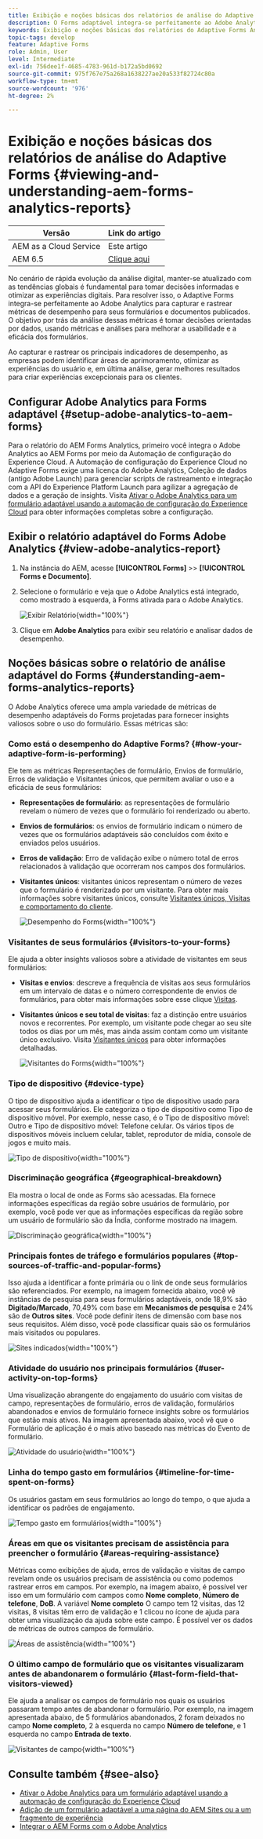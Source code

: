 ```yaml
---
title: Exibição e noções básicas dos relatórios de análise do Adaptive Forms
description: O Forms adaptável integra-se perfeitamente ao Adobe Analytics para capturar e rastrear métricas de desempenho para seus formulários e documentos publicados.
keywords: Exibição e noções básicas dos relatórios do Adaptive Forms Analytics, relatório do Adobe Analytics, relatório do Forms Analytics
topic-tags: develop
feature: Adaptive Forms
role: Admin, User
level: Intermediate
exl-id: 756dee1f-4685-4783-961d-b172a5bd0692
source-git-commit: 975f767e75a268a1638227ae20a533f82724c80a
workflow-type: tm+mt
source-wordcount: '976'
ht-degree: 2%

---
```


# Exibição e noções básicas dos relatórios de análise do Adaptive Forms {#viewing-and-understanding-aem-forms-analytics-reports}

| Versão | Link do artigo |
| -------- | ---------------------------- |
| AEM as a Cloud Service | Este artigo |
| AEM 6.5 | [Clique aqui](https://experienceleague.adobe.com/docs/experience-manager-65/forms/integrate-aem-forms-with-experience-cloud-solutions/view-understand-aem-forms-analytics-reports.html) |

No cenário de rápida evolução da análise digital, manter-se atualizado com as tendências globais é fundamental para tomar decisões informadas e otimizar as experiências digitais. Para resolver isso, o Adaptive Forms integra-se perfeitamente ao Adobe Analytics para capturar e rastrear métricas de desempenho para seus formulários e documentos publicados. O objetivo por trás da análise dessas métricas é tomar decisões orientadas por dados, usando métricas e análises para melhorar a usabilidade e a eficácia dos formulários.

Ao capturar e rastrear os principais indicadores de desempenho, as empresas podem identificar áreas de aprimoramento, otimizar as experiências do usuário e, em última análise, gerar melhores resultados para criar experiências excepcionais para os clientes.

## Configurar Adobe Analytics para Forms adaptável {#setup-adobe-analytics-to-aem-forms}

Para o relatório do AEM Forms Analytics, primeiro você integra o Adobe Analytics ao AEM Forms por meio da Automação de configuração do Experience Cloud. A Automação de configuração do Experience Cloud no Adaptive Forms exige uma licença do Adobe Analytics, Coleção de dados (antigo Adobe Launch) para gerenciar scripts de rastreamento e integração com a API do Experience Platform Launch para agilizar a agregação de dados e a geração de insights. Visita [Ativar o Adobe Analytics para um formulário adaptável usando a automação de configuração do Experience Cloud](/help/forms/enable-adobe-analytics-adaptive-form-using-experience-cloud-setup-automation.md) para obter informações completas sobre a configuração.

## Exibir o relatório adaptável do Forms Adobe Analytics {#view-adobe-analytics-report}

1. Na instância do AEM, acesse **[!UICONTROL Forms]** >> **[!UICONTROL Forms e Documento]**.
1. Selecione o formulário e veja que o Adobe Analytics está integrado, como mostrado à esquerda, à Forms ativada para o Adobe Analytics.

   ![Exibir Relatório](assets/activ-aa.png){width="100%"}

1. Clique em **Adobe Analytics** para exibir seu relatório e analisar dados de desempenho.

## Noções básicas sobre o relatório de análise adaptável do Forms {#understanding-aem-forms-analytics-reports}

O Adobe Analytics oferece uma ampla variedade de métricas de desempenho adaptáveis do Forms projetadas para fornecer insights valiosos sobre o uso do formulário. Essas métricas são:

### **Como está o desempenho do Adaptive Forms?** {#how-your-adaptive-form-is-performing}

Ele tem as métricas Representações de formulário, Envios de formulário, Erros de validação e Visitantes únicos, que permitem avaliar o uso e a eficácia de seus formulários:

* **Representações de formulário**: as representações de formulário revelam o número de vezes que o formulário foi renderizado ou aberto.

* **Envios de formulários**: os envios de formulário indicam o número de vezes que os formulários adaptáveis são concluídos com êxito e enviados pelos usuários.

* **Erros de validação**: Erro de validação exibe o número total de erros relacionados à validação que ocorreram nos campos dos formulários.

* **Visitantes únicos**: visitantes únicos representam o número de vezes que o formulário é renderizado por um visitante. Para obter mais informações sobre visitantes únicos, consulte [Visitantes únicos, Visitas e comportamento do cliente](https://experienceleague.adobe.com/docs/analytics/components/metrics/visits.html).

  ![Desempenho do Forms](assets/forms-performance.png){width="100%"}

### **Visitantes de seus formulários** {#visitors-to-your-forms}

Ele ajuda a obter insights valiosos sobre a atividade de visitantes em seus formulários:

* **Visitas e envios**: descreve a frequência de visitas aos seus formulários em um intervalo de datas e o número correspondente de envios de formulários, para obter mais informações sobre esse clique [Visitas](https://experienceleague.adobe.com/docs/analytics/components/metrics/visits.html).
* **Visitantes únicos e seu total de visitas**: faz a distinção entre usuários novos e recorrentes. Por exemplo, um visitante pode chegar ao seu site todos os dias por um mês, mas ainda assim contam como um visitante único exclusivo. Visita [Visitantes únicos](https://experienceleague.adobe.com/docs/analytics/components/metrics/unique-visitors.html) para obter informações detalhadas.

  ![Visitantes do Forms](assets/forms-visitors.png){width="100%"}

### **Tipo de dispositivo** {#device-type}

O tipo de dispositivo ajuda a identificar o tipo de dispositivo usado para acessar seus formulários. Ele categoriza o tipo de dispositivo como Tipo de dispositivo móvel. Por exemplo, nesse caso, é o Tipo de dispositivo móvel: Outro e Tipo de dispositivo móvel: Telefone celular. Os vários tipos de dispositivos móveis incluem celular, tablet, reprodutor de mídia, console de jogos e muito mais.

![Tipo de dispositivo](assets/device-type.png){width="100%"}

### **Discriminação geográfica** {#geographical-breakdown}

Ela mostra o local de onde as Forms são acessadas. Ela fornece informações específicas da região sobre usuários de formulário, por exemplo, você pode ver que as informações específicas da região sobre um usuário de formulário são da Índia, conforme mostrado na imagem.

![Discriminação geográfica](assets/geographical-breakdown.png){width="100%"}

### **Principais fontes de tráfego e formulários populares** {#top-sources-of-traffic-and-popular-forms}

Isso ajuda a identificar a fonte primária ou o link de onde seus formulários são referenciados. Por exemplo, na imagem fornecida abaixo, você vê instâncias de pesquisa para seus formulários adaptáveis, onde 18,9% são **Digitado/Marcado**, 70,49% com base em **Mecanismos de pesquisa** e 24% são de **Outros sites**. Você pode definir itens de dimensão com base nos seus requisitos. Além disso, você pode classificar quais são os formulários mais visitados ou populares.

![Sites indicados](assets/referred-sites.png){width="100%"}

### **Atividade do usuário nos principais formulários** {#user-activity-on-top-forms}

Uma visualização abrangente do engajamento do usuário com visitas de campo, representações de formulário, erros de validação, formulários abandonados e envios de formulário fornece insights sobre os formulários que estão mais ativos. Na imagem apresentada abaixo, você vê que o Formulário de aplicação é o mais ativo baseado nas métricas do Evento de formulário.

![Atividade do usuário](assets/user-activity.png){width="100%"}

### **Linha do tempo gasto em formulários** {#timeline-for-time-spent-on-forms}

Os usuários gastam em seus formulários ao longo do tempo, o que ajuda a identificar os padrões de engajamento.

![Tempo gasto em formulários](assets/time-spent-on-forms.png){width="100%"}

### **Áreas em que os visitantes precisam de assistência para preencher o formulário** {#areas-requiring-assistance}

Métricas como exibições de ajuda, erros de validação e visitas de campo revelam onde os usuários precisam de assistência ou como podemos rastrear erros em campos. Por exemplo, na imagem abaixo, é possível ver isso em um formulário com campos como **Nome completo**, **Número de telefone**, **DoB**. A variável **Nome completo** O campo tem 12 visitas, das 12 visitas, 8 visitas têm erro de validação e 1 clicou no ícone de ajuda para obter uma visualização da ajuda sobre este campo. É possível ver os dados de métricas de outros campos de formulário.

![Áreas de assistência](assets/assisting-areas.png){width="100%"}

### **O último campo de formulário que os visitantes visualizaram antes de abandonarem o formulário** {#last-form-field-that-visitors-viewed}

Ele ajuda a analisar os campos de formulário nos quais os usuários passaram tempo antes de abandonar o formulário. Por exemplo, na imagem apresentada abaixo, de 5 formulários abandonados, 2 foram deixados no campo **Nome completo**, 2 à esquerda no campo **Número de telefone**, e 1 esquerda no campo **Entrada de texto**.

![Visitantes de campo](assets/field-visitors.png){width="100%"}

## Consulte também {#see-also}

* [Ativar o Adobe Analytics para um formulário adaptável usando a automação de configuração do Experience Cloud](/help/forms/enable-adobe-analytics-adaptive-form-using-experience-cloud-setup-automation.md)
* [Adição de um formulário adaptável a uma página do AEM Sites ou a um fragmento de experiência](/help/forms/create-or-add-an-adaptive-form-to-aem-sites-page.md)
* [Integrar o AEM Forms com o Adobe Analytics](/help/forms/integrate-aem-forms-with-adobe-analytics.md)
